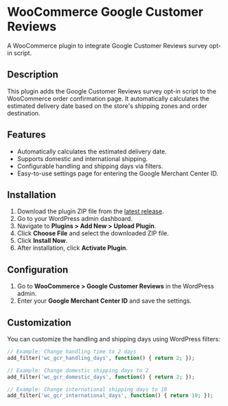 # WooCommerce Google Customer Reviews

A WooCommerce plugin to integrate Google Customer Reviews survey opt-in script.

## Description

This plugin adds the Google Customer Reviews survey opt-in script to the WooCommerce order confirmation page. It automatically calculates the estimated delivery date based on the store's shipping zones and order destination.

## Features

- Automatically calculates the estimated delivery date.
- Supports domestic and international shipping.
- Configurable handling and shipping days via filters.
- Easy-to-use settings page for entering the Google Merchant Center ID.

## Installation

1. Download the plugin ZIP file from the [latest release](https://github.com/aforarif/woocommerce-google-customer-reviews/releases/latest).
2. Go to your WordPress admin dashboard.
3. Navigate to **Plugins > Add New > Upload Plugin**.
4. Click **Choose File** and select the downloaded ZIP file.
5. Click **Install Now**.
6. After installation, click **Activate Plugin**.

## Configuration

1. Go to **WooCommerce > Google Customer Reviews** in the WordPress admin.
2. Enter your **Google Merchant Center ID** and save the settings.

## Customization

You can customize the handling and shipping days using WordPress filters:

```php
// Example: Change handling time to 2 days
add_filter('wc_gcr_handling_days', function() { return 2; });

// Example: Change domestic shipping days to 2
add_filter('wc_gcr_domestic_days', function() { return 2; });

// Example: Change international shipping days to 10
add_filter('wc_gcr_international_days', function() { return 10; });